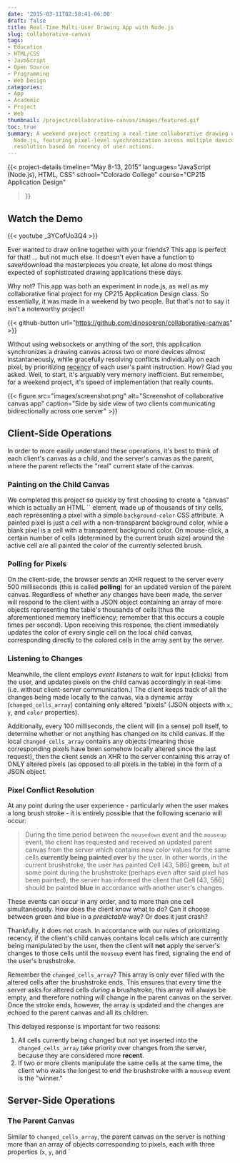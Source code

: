 ```yaml
---
date: '2015-03-11T02:58:41-06:00'
draft: false
title: Real-Time Multi-User Drawing App with Node.js
slug: collaborative-canvas
tags:
- Education
- HTML/CSS
- JavaScript
- Open Source
- Programming
- Web Design
categories:
- App
- Academic
- Project
- Web
thumbnail: /project/collaborative-canvas/images/featured.gif
toc: true
summary: A weekend project creating a real-time collaborative drawing web app using
  Node.js, featuring pixel-level synchronization across multiple devices with conflict
  resolution based on recency of user actions.
---
```

{{< project-details
  timeline="May 8-13, 2015"
  languages="JavaScript (Node.js), HTML, CSS"
  school="Colorado College"
  course="CP215 Application Design"
>}}

## Watch the Demo

{{< youtube _3YCofUo3Q4 >}}


Ever wanted to draw online together with your friends? This app is perfect for that! ... but not much else. It doesn't even have a function to save/download the masterpieces you create, let alone do most things expected of sophisticated drawing applications these days.

Why not? This app was both an experiment in node.js, as well as my collaborative final project for my CP215 Application Design class. So essentially, it was made in a weekend by two people. But that's not to say it isn't a noteworthy project!

{{< github-button url="https://github.com/dinosoeren/collaborative-canvas" >}}

Without using websockets or anything of the sort, this application synchronizes a drawing canvas across two or more devices almost instantaneously, while gracefully resolving conflicts individually on each pixel, by prioritizing [recency](http://jhigh.co.uk/Higher/expert_systems/conflict_resolution.html) of each user's paint instruction. How? Glad you asked. Well, to start, it's arguably very memory inefficient. But remember, for a weekend project, it's speed of implementation that really counts.

{{< figure src="images/screenshot.png" alt="Screenshot of collaborative canvas app" caption="Side by side view of two clients communicating bidirectionally across one server" >}}

## Client-Side Operations
In order to more easily understand these operations, it's best to think of each client's canvas as a child, and the server's canvas as the parent, where the parent reflects the "real" current state of the canvas.

### Painting on the Child Canvas
We completed this project so quickly by first choosing to create a "canvas" which is actually an HTML `` element, made up of thousands of tiny cells, each representing a pixel with a simple `background-color` CSS attribute. A painted pixel is just a cell with a non-transparent background color, while a blank pixel is a cell with a transparent background color. On mouse-click, a certain number of cells (determined by the current brush size) around the active cell are all painted the color of the currently selected brush.

### Polling for Pixels
On the client-side, the browser sends an XHR request to the server every 500 milliseconds (this is called **polling**) for an updated version of the parent canvas. Regardless of whether any changes have been made, the server will respond to the client with a JSON object containing an array of more objects representing the table's thousands of cells (thus the aforementioned memory inefficiency; remember that this occurs a couple times per second). Upon receiving this response, the client immediately updates the color of every single cell on the local child canvas, corresponding directly to the colored cells in the array sent by the server.

### Listening to Changes
Meanwhile, the client employs *event listeners* to wait for input (clicks) from the user, and updates pixels on the child canvas accordingly in real-time (i.e. without client-server communication.) The client keeps track of all the changes being made locally to the canvas, via a dynamic array (`changed_cells_array`) containing only altered "pixels" (JSON objects with `x`, `y`, and `color` properties).

Additionally, every 100 milliseconds, the client will (in a sense) poll itself, to determine whether or not anything has changed on its child canvas. If the local `changed_cells_array` contains any objects (meaning those corresponding pixels have been somehow locally altered since the last request), then the client sends an XHR to the server containing this array of ONLY altered pixels (as opposed to all pixels in the table) in the form of a JSON object.

### Pixel Conflict Resolution
At any point during the user experience - particularly when the user makes a long brush stroke - it is entirely possible that the following scenario will occur:

> During the time period between the `mousedown` event and the `mouseup` event, the client has requested and received an updated parent canvas from the server which contains new color values for the same cells **currently being painted over** by the user. In other words, in the current brushstroke, the user has painted Cell [43, 586] **green**, but at some point during the brushstroke (perhaps even after said pixel has been painted), the server has informed the client that Cell [43, 586] should be painted **blue** in accordance with another user's changes.

These events can occur in any order, and to more than one cell simultaneously. How does the client know what to do? Can it choose between green and blue in a *predictable* way? Or does it just crash?

Thankfully, it does not crash. In accordance with our rules of prioritizing recency, if the client's child canvas contains local cells which are currently being manipulated by the user, then the client will **not** apply the server's changes to those cells until the `mouseup` event has fired, signaling the end of the user's brushstroke.

Remember the `changed_cells_array`? This array is only ever filled with the altered cells after the brushstroke ends. This ensures that every time the server asks for altered cells *during* a brushstroke, this array will always be empty, and therefore nothing will change in the parent canvas on the server. Once the stroke ends, however, the array is updated and the changes are echoed to the parent canvas and all its children.

This delayed response is important for two reasons:

1. All cells currently being changed but not yet inserted into the `changed_cells_array` take priority over changes from the server, because they are considered more **recent**.
2. If two or more clients manipulate the same cells at the same time, the client who waits the longest to end the brushstroke with a `mouseup` event is the "winner."

## Server-Side Operations
### The Parent Canvas
Similar to `changed_cells_array`, the parent canvas on the server is nothing more than an array of objects corresponding to pixels, each with three properties (`x`, `y`, and `
